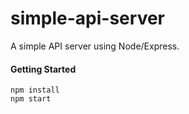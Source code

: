 # simple-api-server
A simple API server using Node/Express.

#### Getting Started

```
npm install
npm start
```
